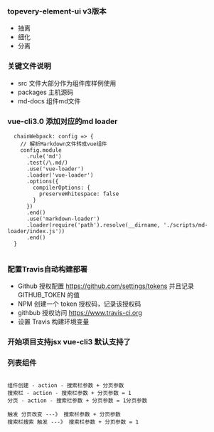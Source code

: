 <!--
 * @Author: shiliangL
 * @Date: 2020-10-14 10:13:35
 * @LastEditTime: 2020-10-20 15:32:47
 * @LastEditors: Do not edit
 * @Description: 
 * @FilePath: /topevery-element-pro/README.md
-->
### topevery-element-ui v3版本 

- 抽离
- 细化
- 分离

### 关键文件说明

- src 文件大部分作为组件库样例使用
- packages 主机源码
- md-docs 组件md文件

### vue-cli3.0 添加对应的md loader

```
  chainWebpack: config => {
    // 解析Markdown文件转成vue组件
    config.module
      .rule('md')
      .test(/\.md/)
      .use('vue-loader')
      .loader('vue-loader')
      .options({
        compilerOptions: {
          preserveWhitespace: false
        }
      })
      .end()
      .use('markdown-loader')
      .loader(require('path').resolve(__dirname, './scripts/md-loader/index.js'))
      .end()
  }
  
```


### 配置Travis自动构建部署

- Github 授权配置 https://github.com/settings/tokens 并且记录 GITHUB_TOKEN 的值
- NPM 创建一个 token 授权码，记录该授权码
- githbub 授权访问 https://www.travis-ci.org
- 设置 Travis 构建环境变量

### 开始项目支持jsx vue-cli3 默认支持了


### 列表组件

```

组件创建 - action - 搜索栏参数 + 分页参数
搜索栏 - action - 搜索栏参数 + 分页参数 = 1
分页 - action - 搜索栏参数 + 分页参数 = 1分页参数

触发 分页改变 ---》 搜索栏参数 + 分页参数
搜索栏搜索 触发 ---》 搜索栏参数 + 分页参数 = 1 

```